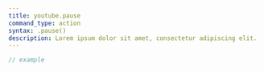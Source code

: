 ```yaml
---
title: youtube.pause
command_type: action
syntax: .pause()
description: Lorem ipsum dolor sit amet, consectetur adipiscing elit.
---
```


```javascript
// example
```